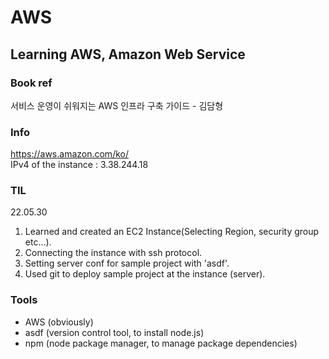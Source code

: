 # AWS
## Learning AWS, Amazon Web Service

### Book ref
서비스 운영이 쉬워지는 AWS 인프라 구축 가이드 - 김담형

### Info
<https://aws.amazon.com/ko/> </br>
IPv4 of the instance : 3.38.244.18

### TIL
22.05.30 
1. Learned and created an EC2 Instance(Selecting Region, security group etc...). 
2. Connecting the instance with ssh protocol. 
3. Setting server conf for sample project with 'asdf'.
4. Used git to deploy sample project at the instance (server).

### Tools
- AWS (obviously) </br>
- asdf (version control tool, to install node.js) </br>
- npm (node package manager, to manage package dependencies) </br>
